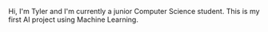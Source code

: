 Hi, I'm Tyler and I'm currently a junior Computer Science student.
This is my first AI project using Machine Learning.
